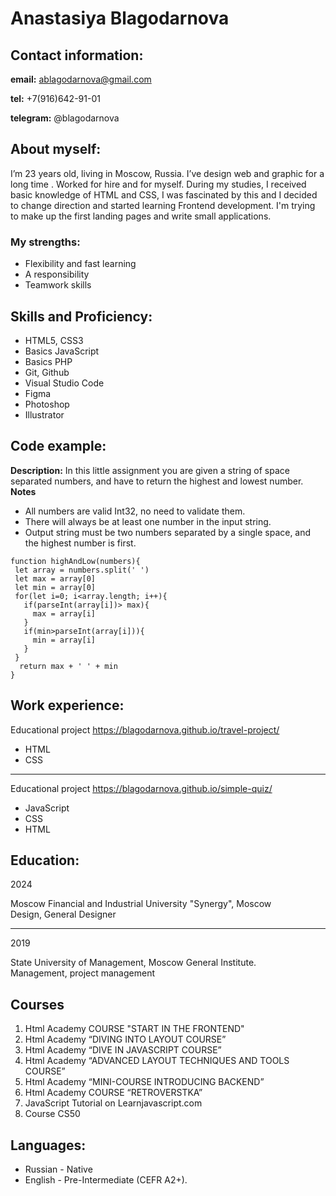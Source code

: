 # Anastasiya Blagodarnova

## Contact information:
**email:** ablagodarnova@gmail.com

**tel:** +7(916)642-91-01

**telegram:** @blagodarnova

## About myself:
I’m 23 years old, living in Moscow, Russia. I’ve design web and graphic for a long time . Worked for hire and for myself. During my studies, I received basic knowledge of HTML and CSS, I was fascinated by this and I decided to change direction and started learning Frontend development. I'm trying to make up the first landing pages and write small applications.

### My strengths:
* Flexibility and fast learning
* A responsibility
* Teamwork skills

## Skills and Proficiency:
* HTML5, CSS3
* Basics JavaScript
* Basics PHP
* Git, Github
* Visual Studio Code
* Figma
* Photoshop
* Illustrator

## Code example:
**Description:**
In this little assignment you are given a string of space separated numbers, and have to return the highest and lowest number.\
**Notes**
* All numbers are valid Int32, no need to validate them.
* There will always be at least one number in the input string.
* Output string must be two numbers separated by a single space, and the highest number is first.


```
function highAndLow(numbers){
 let array = numbers.split(' ')
 let max = array[0]
 let min = array[0]
 for(let i=0; i<array.length; i++){
   if(parseInt(array[i])> max){
     max = array[i]
   }
   if(min>parseInt(array[i])){
     min = array[i]
   }
 }
  return max + ' ' + min
}
```
## Work experience:
Educational project <https://blagodarnova.github.io/travel-project/>
   * HTML
   * CSS
***
Educational project <https://blagodarnova.github.io/simple-quiz/>
   * JavaScript
   * CSS
   * HTML

## Education:
2024

Moscow Financial and Industrial University "Synergy", Moscow\
Design, General Designer
***
2019

State University of Management, Moscow General Institute.\
Management, project management
## Courses
1. Html Academy COURSE "START IN THE FRONTEND"
2. Html Academy “DIVING INTO LAYOUT COURSE”
3. Html Academy “DIVE IN JAVASCRIPT COURSE”
4. Html Academy “ADVANCED LAYOUT TECHNIQUES AND TOOLS COURSE”
5. Html Academy “MINI-COURSE INTRODUCING BACKEND”
6. Html Academy COURSE “RETROVERSTKA”
7. JavaScript Tutorial on Learnjavascript.com
8. Course CS50

## Languages:

* Russian - Native
* English - Pre-Intermediate (CEFR A2+).
